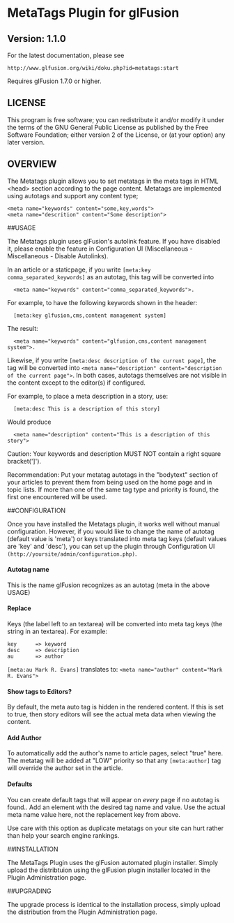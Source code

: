 # MetaTags Plugin for glFusion
## Version: 1.1.0

For the latest documentation, please see

    http://www.glfusion.org/wiki/doku.php?id=metatags:start

Requires glFusion 1.7.0 or higher.

## LICENSE

This program is free software; you can redistribute it and/or modify it under
the terms of the GNU General Public License as published by the Free Software
Foundation; either version 2 of the License, or (at your option) any later
version.

## OVERVIEW

The Metatags plugin allows you to set metatags in the  meta tags in HTML
&lt;head&gt; section according to the page content. Metatags are implemented
using autotags and support any content type;

```
<meta name="keywords" content="some,key,words">
<meta name="descrition" content="Some description">
```

##USAGE

The Metatags plugin uses glFusion's autolink feature. If you have disabled it,
please enable the feature in Configuration UI (Miscellaneous - Miscellaneous -
Disable Autolinks).

In an article or a staticpage, if you write `[meta:key comma_separated_keywords]`
as an autotag, this tag will be converted into
```
  <meta name="keywords" content="comma_separated_keywords">.
```
For example, to have the following keywords shown in the header:
```
  [meta:key glfusion,cms,content management system]
```
The result:
```
  <meta name="keywords" content="glfusion,cms,content management system">.
```
Likewise, if you write `[meta:desc description of the current page]`, the tag
will be converted into `<meta name="description" content="description of the
current page">`. In both cases, autotags themselves are not visible in the
content except to the editor(s) if configured.

For example, to place a meta description in a story, use:
```
  [meta:desc This is a description of this story]
```
Would produce
```
  <meta name="description" content="This is a description of this story">
```
Caution: Your keywords and description MUST NOT contain a right square
bracket(']').

Recommendation: Put your metatag autotags in the &quot;bodytext&quot; section
of your articles to prevent them from being used on the home page and in topic
lists. If more than one of the same tag type and priority is
found, the first one encountered will be used.

##CONFIGURATION

Once you have installed the Metatags plugin, it works well without manual
configuration. However, if you would like to change the name of autotag
(default value is 'meta') or keys translated into meta tag keys (default
values are 'key' and 'desc'), you can set up the plugin through
Configuration UI `(http://yoursite/admin/configuration.php)`.

#### Autotag name
This is the name glFusion recognizes as an autotag (meta in the
above USAGE)

#### Replace
Keys (the label left to an textarea) will be converted into meta tag keys
(the string in an textarea). For example:

    key      => keyword
    desc     => description
    au       => author

`[meta:au Mark R. Evans]` translates to:
`<meta name="author" content="Mark R. Evans">`

#### Show tags to Editors?
By default, the meta auto tag is hidden in the rendered content. If this is
set to true, then story editors will see the actual meta data when viewing
the content.

#### Add Author
To automatically add the author&apos;s name to article pages, select
&quot;true&quot; here. The metatag will be added at "LOW" priority so that
any `[meta:author]` tag will override the author set in the article.

#### Defaults
You can create default tags that will appear on *every* page if no autotag is
found.. Add an element with the desired tag name and value. Use the actual
meta name value here, not the replacement key from above.

Use care with this option as duplicate metatags on your site can hurt rather
than help your search engine rankings.

##INSTALLATION

The MetaTags Plugin uses the glFusion automated plugin installer.
Simply upload the distribtuion using the glFusion plugin installer located in
the Plugin Administration page.

##UPGRADING

The upgrade process is identical to the installation process, simply upload
the distribution from the Plugin Administration page.

